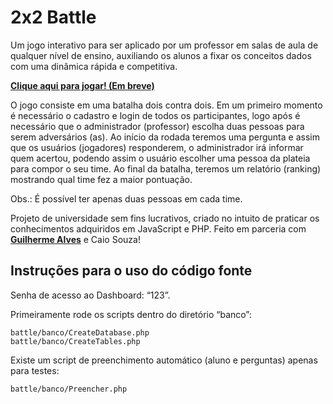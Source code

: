 # 2x2 Battle

Um jogo interativo para ser aplicado por um professor em salas de aula de qualquer nível de ensino, 
auxiliando os alunos a fixar os conceitos dados com uma dinâmica rápida e competitiva.


**[Clique aqui para jogar! (Em breve)]()**

O jogo consiste em uma batalha dois contra dois. Em um primeiro momento é necessário 
o cadastro e login de todos os participantes, logo após é necessário que o administrador (professor) 
escolha duas pessoas para serem adversários (as). Ao início da rodada teremos uma pergunta e assim que 
os usuários (jogadores) responderem, o administrador irá informar quem acertou, podendo assim o usuário 
escolher uma pessoa da plateia para compor o seu time. Ao final da batalha, teremos um relatório (ranking) 
mostrando qual time fez a maior pontuação.

Obs.: É possível ter apenas duas pessoas em cada time.

Projeto de universidade sem fins lucrativos, criado no intuito de praticar os conhecimentos 
adquiridos em JavaScript e PHP. Feito em parceria com **[Guilherme Alves](https://github.com/guilhermealves63)** e Caio Souza!

## Instruções para o uso do código fonte

Senha de acesso ao Dashboard: “123”.

Primeiramente rode os scripts dentro do diretório “banco”:

```
battle/banco/CreateDatabase.php
battle/banco/CreateTables.php
```

Existe um script de preenchimento automático (aluno e perguntas) apenas para testes:


```
battle/banco/Preencher.php
```

